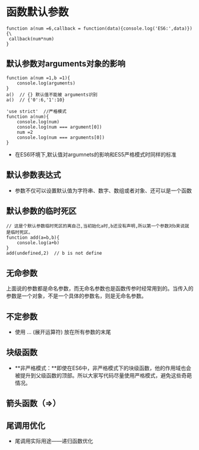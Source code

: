 # 函数默认参数
```
function a(num =6,callback = function(data){console.log('ES6:',data)}){\
 callback(num*num)
}
```
## 默认参数对arguments对象的影响
```
function a(num =1,b =1){
    console.log(arguments)
}
a()  // {} 默认值不能被 arguments识别
a()  // {'0':6,'1':10}
```


```
'use strict'  //严格模式
function a(num){
    console.log(num)
    console.log(num === argument[0])
    num =2 
    console.log(num === arguments[0])
}

```
* 在ES6环境下,默认值对argumnets的影响和ES5严格模式时同样的标准
## 默认参数表达式
* 参数不仅可以设置默认值为字符串、数字、数组或者对象、还可以是一个函数
## 默认参数的临时死区
```
// 这是个默认参数临时死区的离自己,当初始化a时,b还没有声明,所以第一个参数对b来说就是临时死区。
function add(a=b,b){
    console.log(a+b)
}
add(undefined,2)  // b is not define
```
## 无命参数
上面说的参数都是命名参数，而无命名参数也是函数传参时经常用到的。当传入的参数是一个对象，不是一个具体的参数名，则是无命名参数。
## 不定参数 
* 使用 ... (展开运算符) 放在所有参数的末尾
## 块级函数
* **非严格模式：**即使在ES6中，非严格模式下的块级函数，他的作用域也会被提升到父级函数的顶部。所以大家写代码尽量使用严格模式，避免这些奇葩情况。
## 箭头函数（=>）
## 尾调用优化
* 尾调用实际用途——递归函数优化